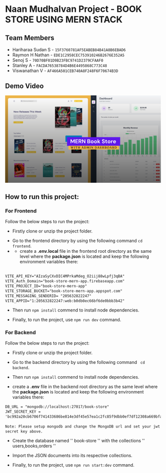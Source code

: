 # Naan Mudhalvan Project - BOOK STORE USING MERN STACK
## Team Members
- Hariharaa Sudan S - `` 15F3760781AF5EABEB84B41A8B6EBAD6 ``
- Raymon H Nathan - `` EDE1C2958CEC753910246B2676E352A5 ``
- Senoj S - `` 70D70BF01D9B23FBC9741D2379CFAAF0 ``
- Stanley A - `` FACDA76538784D4B6E4495868C773C48 ``
- Viswanathan V - `` AF466A501CEB740A8F248F6F70674B3D ``

## Demo Video
[![Watch Video](/frontend/src/assets/github-cover.png)]([https://drive.google.com/file/d/1ABCXYZ/view](https://drive.google.com/file/d/1LpIJ0VsMRZ2PM2gAO2D8kGYw-sHaEdKZ/view?usp=drive_link))


## How to run this project:

### For Frontend 
Follow the below steps to run the project: 
- Firstly clone or unzip the project folder.
* Go to the frontend directory by using the following command ``` cd frontend ```.
* * create a **.env.local** file in the frontend root directory as the same level where the **package.json** is located and keep the following environment variables there:
```

VITE_API_KEY="AIzaSyCXvDIC4MPrkaMdeg_O2iij88wLpfj3qBA"
VITE_Auth_Domain="book-store-mern-app.firebaseapp.com"
VITE_PROJECT_ID="book-store-mern-app"
VITE_STORAGE_BUCKET="book-store-mern-app.appspot.com"
VITE_MESSAGING_SENDERID= "205632822247"
VITE_APPID="1:205632822247:web:b0db0ec66bf6de0bbb3b42"
```
+ Then run `` npm install `` commend to install node dependencies.
- Finally, to run the project, use ``npm run dev`` command.


### For Backend
Follow the below steps to run the project: 
- Firstly clone or unzip the project folder.
* Go to the backend directory by using the following command ``` cd backend```.
+ Then run `` npm install `` commend to install node dependencies.
* create a **.env** file in the backend root directory as the same level where the **package.json** is located and keep the following environment variables there: 
```
DB_URL = "mongodb://localhost:27017/book-store"
JWT_SECRET_KEY = 'bc992a20cb6706f741433686be814e3df45e57ea1c2fc85f9dbb0ef7df12308a669bfa7c976368ff32e32f6541480ce9ec1b122242f9b1257ab669026aeaf16'

Note: Please setup mongodb and change the MongoDB url and set your jwt secret key above.
```
- Create the database named '' book-store '' with the collections '' users,books,orders '' 
- Import the JSON documents into its respective collections.
  
- Finally, to run the project, use ``npm run start:dev`` command.
